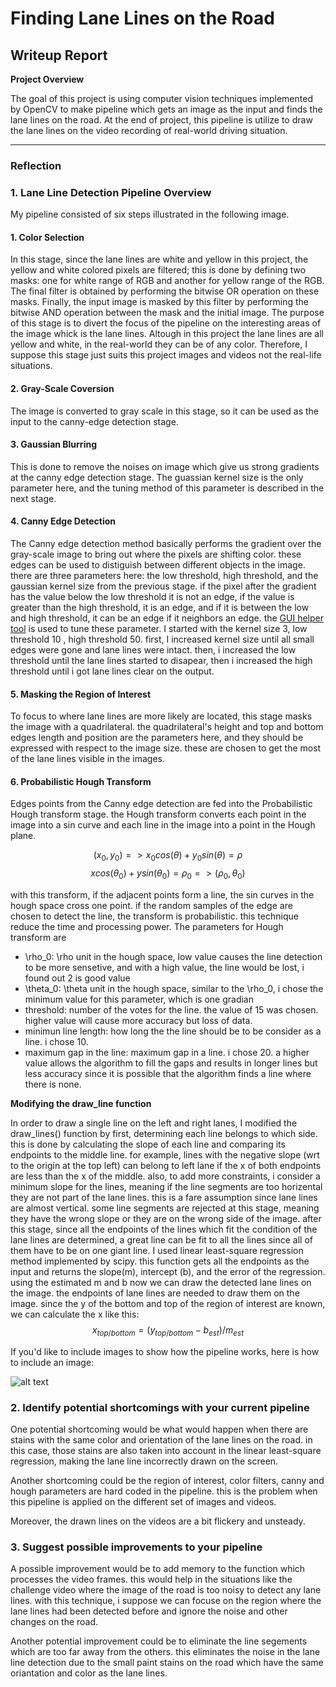 # **Finding Lane Lines on the Road** 

## Writeup Report


**Project Overview**

The goal of this project is using computer vision techniques implemented by OpenCV to make pipeline which gets an image as the input and finds the lane lines on the road. At the end of project, this pipeline is utilize to draw the lane lines on the video recording of real-world driving situation.


[//]: # (Image References)

[image1]: ./examples/grayscale.jpg "Grayscale"

---

### Reflection

### 1. Lane Line Detection Pipeline Overview 

My pipeline consisted of six steps illustrated in the following image. 

#### 1. Color Selection

In this stage, since the lane lines are white and yellow in this project, the yellow and white colored pixels are filtered; this is done by defining two masks: one for white range of RGB and another for yellow range of the RGB. The final filter is obtained by performing the bitwise OR operation on these masks. Finally, the input image is masked by this filter by performing the bitwise AND operation between the mask and the initial image.
The purpose of this stage is to divert the focus of the pipeline on the interesting areas of the image whick is the lane lines. Altough in this project the lane lines are all yellow and white, in the real-world they can be of any color. Therefore, I suppose this stage just suits this project images and videos not the real-life situations.

#### 2. Gray-Scale Coversion

The image is converted to gray scale in this stage, so it can be used as the input to the canny-edge detection stage.

#### 3. Gaussian Blurring

This is done to remove the noises on image which give us strong gradients at the canny edge detection stage. The guassian kernel size is the only parameter here, and the tuning method of this parameter is described in the next stage.

#### 4. Canny Edge Detection

The Canny edge detection method basically performs the gradient over the gray-scale image to bring out where the pixels are shifting color. these edges can be used to distiguish between different objects in the image. there are three parameters here: the low threshold, high threshold, and the gaussian kernel size from the previous stage. if the pixel after the gradient has the value below the low threshold it is not an edge, if the value is greater than the high threshold, it is an edge, and if it is between the low and high threshold, it can be an edge if it neighbors an edge. the [GUI helper tool](https://github.com/maunesh/opencv-gui-helper-tool) is used to tune these parameter. I started with the kernel size 3, low threshold 10 , high threshold 50. first, I increased kernel size until all small edges were gone and lane lines were intact. then, i increased the low threshold until the lane lines started to disapear, then i increased the high threshold until i got lane lines clear on the output.

#### 5. Masking the Region of Interest

To focus to where lane lines are more likely are located, this stage masks the image with a quadrilateral. the quadrilateral's height and top and bottom edges length and position are the parameters here, and they should be expressed with respect to the image size. these are chosen to get the most of the lane lines visible in the images. 

#### 6. Probabilistic Hough Transform

Edges points from the Canny edge detection are fed into the Probabilistic Hough transform stage. the Hough transform converts each point in the image into a sin curve and each line in the image into a point in the Hough plane.


$$
(x_0,y_0) => x_0cos(\theta)+y_0sin(\theta)=\rho
$$
$$
xcos(\theta_0)+ysin(\theta_0) = \rho_0 => (\rho_0,\theta_0)
$$

with this transform, if the adjacent points form a line, the sin curves in the hough space cross one point. if the random samples of the edge are chosen to detect the line, the transform is probabilistic. this technique reduce the time and processing power. The parameters for Hough transform are 
- \rho_0: \rho unit in the hough space, low value causes the line detection to be more sensetive, and with a high value, the line would be lost, i found out 2 is good value 
- \theta_0: \theta unit in the hough space, similar to the \rho_0, i chose the minimum value for this parameter, which is one gradian
- threshold: number of the votes for the line. the value of 15 was chosen. higher value will cause more accuracy but loss of data.
- minimun line length: how long the the line should be to be consider as a line. i chose 10. 
- maximum gap in the line: maximum gap in a line. i chose 20. a higher value allows the algorithm to fill the gaps and results in longer lines but less accuracy since it is possible that the algorithm finds a line where there is none.

**Modifying the draw_line function**

In order to draw a single line on the left and right lanes, I modified the draw_lines() function by first, determining each line belongs to which side. this is done by calculating the slope of each line and comparing its endpoints to the middle line. for example, lines with the negative slope (wrt to the origin at the top left) can belong to left lane if the x of both endpoints are less than the x of the middle. also, to add more constraints, i consider a minimum slope for the lines, meaning if the line segments are too horizental they are not part of the lane lines. this is a fare assumption since lane lines are almost vertical. some line segments are rejected at this stage, meaning they have the wrong slope or they are on the wrong side of the image.
after this stage, since all the endpoints of the lines which fit the condition of the lane lines are determined, a great line can be fit to all the lines since all of them have to be on one giant line. I used linear least-square regression method implemented by scipy. this function gets all the endpoints as the input and returns the slope(m), intercept (b), and the error of the regression. 
using the estimated m and b now we can draw the detected lane lines on the image. the endpoints of lane lines are needed to draw them on the image. since the y of the bottom and top of the region of interest are known, we can calculate the x like this:
$$
x_{top/bottom} = (y_{top/bottom} - b_{est})/m_{est}
$$

If you'd like to include images to show how the pipeline works, here is how to include an image: 

![alt text][image1]


### 2. Identify potential shortcomings with your current pipeline


One potential shortcoming would be what would happen when there are stains with the same color and orientation of the lane lines on the road. in this case, those stains are also taken into account in the linear least-square regression, making the lane line incorrectly drawn on the screen.

Another shortcoming could be the region of interest, color filters, canny and hough parameters are hard coded in the pipeline. this is the problem when this pipeline is applied on the different set of images and videos.

Moreover, the drawn lines on the videos are a bit flickery and unsteady.


### 3. Suggest possible improvements to your pipeline

A possible improvement would be to add memory to the function which processes the video frames. this would help in the situations like the challenge video where the image of the road is too noisy to detect any lane lines. with this technique, i suppose we can focuse on the region where the lane lines had been detected before and ignore the noise and other changes on the road.

Another potential improvement could be to eliminate the line segements which are too far away from the others. this eliminates the noise in the lane line detection due to the small paint stains on the road which have the same oriantation and color as the lane lines.
